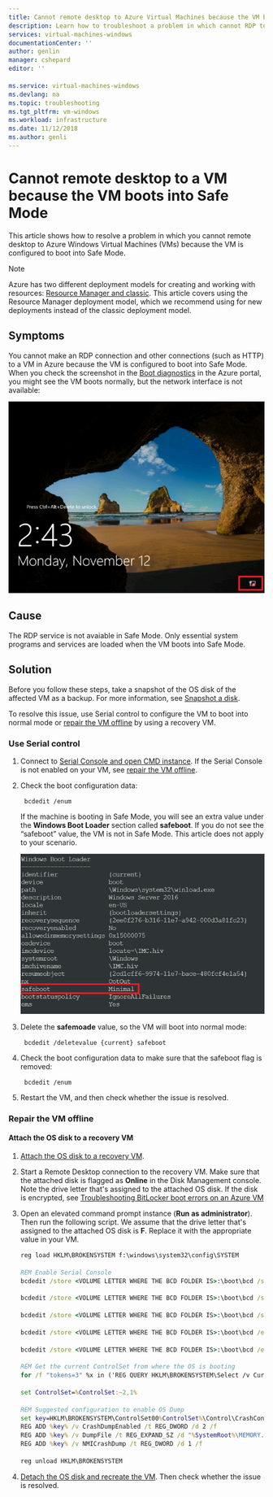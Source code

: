 ```yaml
---
title: Cannot remote desktop to Azure Virtual Machines because the VM boots into Safe Mode | Microsoft Docs
description: Learn how to troubleshoot a problem in which cannot RDP to a VM because the VM boots into Safe Mode.| Microsoft Docs
services: virtual-machines-windows
documentationCenter: ''
author: genlin
manager: cshepard
editor: ''

ms.service: virtual-machines-windows
ms.devlang: na
ms.topic: troubleshooting
ms.tgt_pltfrm: vm-windows
ms.workload: infrastructure
ms.date: 11/12/2018
ms.author: genli
---
```


#  Cannot remote desktop to a VM because the VM boots into Safe Mode

This article shows how to resolve a problem in which you cannot remote desktop to Azure Windows Virtual Machines (VMs) because the VM is configured to boot into Safe Mode.

> [!NOTE] 
> Azure has two different deployment models for creating and working with resources: 
[Resource Manager and classic](../../azure-resource-manager/resource-manager-deployment-model.md). This article covers using the Resource Manager deployment model, which we recommend using for new deployments instead of the classic deployment model. 

## Symptoms 

You cannot make an RDP connection and other connections (such as HTTP) to a VM in Azure because the VM is configured to boot into Safe Mode. When you check the screenshot in the [Boot diagnostics](../troubleshooting/boot-diagnostics.md) in the Azure portal, you might see the VM boots normally, but the network interface is not available:

![Image about network inferce in Safe Mode](./media/troubleshoot-bitlocker-boot-error/network-safe-mode.png)

## Cause

The RDP service is not avaiable in Safe Mode. Only essential system programs and services are loaded when the VM boots into Safe Mode.

## Solution 

Before you follow these steps, take a snapshot of the OS disk of the affected VM as a backup. For more information, see [Snapshot a disk](../windows/snapshot-copy-managed-disk.md).

To resolve this issue, use Serial control to configure the VM to boot into normal mode or [repair the VM offline](#repair-the-vm-offline) by using a recovery VM.

### Use Serial control

1. Connect to [Serial Console and open CMD instance](./serial-console-windows.md#open-cmd-or-powershell-in-serial-console
). If the Serial Console is not enabled on your VM, see [repair the VM offline](#repair-the-vm-offline).
2. Check the boot configuration data: 

        bcdedit /enum

    If the machine is booting in Safe Mode, you will see an extra value under the **Windows Boot Loader** section called **safeboot**. If you do not see the “safeboot” value, the VM is not in Safe Mode. This article does not apply to your scenario.

    ![Image about the Safe Mode value](./media/troubleshoot-bitlocker-boot-error/safe-mode-tag.png)

3. Delete the **safemoade** value, so the VM will boot into normal mode:

	    bcdedit /deletevalue {current} safeboot
        
4. Check the boot configuration data to make sure that the safeboot flag is removed:


        bcdedit /enum

5. Restart the VM, and then check whether the issue is resolved.

### Repair the VM offline

#### Attach the OS disk to a recovery VM

1. [Attach the OS disk to a recovery VM](../windows/troubleshoot-recovery-disks-portal.md).
2. Start a Remote Desktop connection to the recovery VM. Make sure that the attached disk is flagged as **Online** in the Disk Management console. Note the drive letter that's assigned to the attached OS disk. If the disk is encrypted, see [Troubleshooting BitLocker boot errors on an Azure VM](troubleshoot-bitlocker-boot-error.md)
3.  Open an elevated command prompt instance (**Run as administrator**). Then run the following script. We assume that the drive letter that's assigned to the attached OS disk is **F**. Replace it with the appropriate value in your VM. 

    ```cmd
    reg load HKLM\BROKENSYSTEM f:\windows\system32\config\SYSTEM

    REM Enable Serial Console
    bcdedit /store <VOLUME LETTER WHERE THE BCD FOLDER IS>:\boot\bcd /set {bootmgr} displaybootmenu yes

    bcdedit /store <VOLUME LETTER WHERE THE BCD FOLDER IS>:\boot\bcd /set {bootmgr} timeout 10

    bcdedit /store <VOLUME LETTER WHERE THE BCD FOLDER IS>:\boot\bcd /set {bootmgr} bootems yes

    bcdedit /store <VOLUME LETTER WHERE THE BCD FOLDER IS>:\boot\bcd /ems {<BOOT LOADER IDENTIFIER>} ON

    bcdedit /store <VOLUME LETTER WHERE THE BCD FOLDER IS>:\boot\bcd /emssettings EMSPORT:1 EMSBAUDRATE:115200

    REM Get the current ControlSet from where the OS is booting
    for /f "tokens=3" %x in ('REG QUERY HKLM\BROKENSYSTEM\Select /v Current') do set ControlSet=%x

    set ControlSet=%ControlSet:~2,1%

    REM Suggested configuration to enable OS Dump
    set key=HKLM\BROKENSYSTEM\ControlSet00%ControlSet%\Control\CrashControl
    REG ADD %key% /v CrashDumpEnabled /t REG_DWORD /d 2 /f
    REG ADD %key% /v DumpFile /t REG_EXPAND_SZ /d "%SystemRoot%\MEMORY.DMP" /f
    REG ADD %key% /v NMICrashDump /t REG_DWORD /d 1 /f

    reg unload HKLM\BROKENSYSTEM
    ```

4. [Detach the OS disk and recreate the VM](../windows/troubleshoot-recovery-disks-portal.md). Then check whether the issue is resolved.


